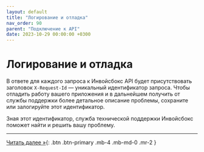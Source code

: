 ```yaml
---
layout: default
title: "Логирование и отладка"
nav_order: 90
parent: "Подключение к API"
date: 2023-10-29 00:00:00 +0300
---
```


# Логирование и отладка

В ответе для каждого запроса к Инвойсбокс API будет присутствовать заголовок `X-Request-Id` — уникальный идентификатор запроса.
Чтобы отладить работу вашего приложения и в дальнейшем получить от службы поддержки более детальное описание проблемы,
сохраните или залогируйте этот идентификатор.

Зная этот идентификатор, служба технической поддержки Инвойсбокс поможет найти и решить вашу проблему.


---
[Читать далее &raquo;](/docs/api/limits){: .btn .btn-primary .mb-4 .mb-md-0 .mr-2 }


